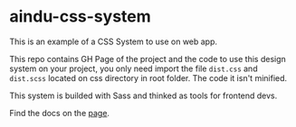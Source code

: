 # aindu-css-system

This is an example of a CSS System to use on web app.

This repo contains GH Page of the project and the code to use this design system on your project, you only need import the file `dist.css` and `dist.scss` located on css directory in root folder. The code it isn't minified.

This system is builded with Sass and thinked as tools for frontend devs.

Find the docs on the [page](https://lmoscheni.github.io/coolors-first-css-system).